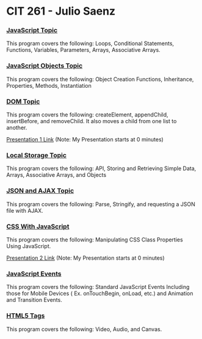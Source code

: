 # CIT 261 - Julio Saenz

### [JavaScript Topic](http://htmlpreview.github.io/?https://github.com/Saenz-Julio/CIT261/blob/master/CIT261/WebContent/JavaScript.html)  
This program covers the following: Loops, Conditional Statements, Functions, Variables, Parameters, Arrays, Associative Arrays.

### [JavaScript Objects Topic](http://htmlpreview.github.io/?https://github.com/Saenz-Julio/CIT261/blob/master/CIT261/WebContent/JavaScriptObjects.html)  
This program covers the following: Object Creation Functions, Inheritance, Properties, Methods, Instantiation

### [DOM Topic](http://htmlpreview.github.io/?https://github.com/Saenz-Julio/CIT261/blob/master/CIT261/WebContent/DrinkingWaterApp.html)  
This program covers the following: createElement, appendChild, insertBefore, and removeChild.  It also moves a child from one list to another.

[Presentation 1 Link](https://byui.zoom.us/recording/share/lpMyAmleTXd7tj6uvwnj0fb6MApHVEipGI90WTakp1-wIumekTziMw) (Note: My Presentation starts at 0 minutes)

### [Local Storage Topic](http://htmlpreview.github.io/?https://github.com/Saenz-Julio/CIT261/blob/master/CIT261/WebContent/DrinkingWaterApp.html) 
This program covers the following: API, Storing and Retrieving Simple Data, Arrays, Associative Arrays, and Objects

### [JSON and AJAX Topic](http://htmlpreview.github.io/?https://github.com/Saenz-Julio/CIT261/blob/master/CIT261/WebContent/DrinkingWaterApp.html)  
This program covers the following: Parse, Stringify, and requesting a JSON file with AJAX.

### [CSS With JavaScript](http://htmlpreview.github.io/?https://github.com/Saenz-Julio/CIT261/blob/master/CIT261/WebContent/DrinkingWaterApp.html)  
This program covers the following: Manipulating CSS Class Properties Using JavaScript.

[Presentation 2 Link](https://byui.zoom.us/recording/share/SGf0whbTyJxR-B9a-y3sWp6j5el72TJZX_u0C1s2i1qwIumekTziMw) (Note: My Presentation starts at 0 minutes)

### [JavaScript Events](http://htmlpreview.github.io/?https://github.com/Saenz-Julio/CIT261/blob/master/CIT261/WebContent/DrinkingWaterApp.html)  
This program covers the following: Standard JavaScript Events Including those for Mobile Devices ( Ex. onTouchBegin, onLoad, etc.) and Animation and Transition Events.

### [HTML5 Tags](http://htmlpreview.github.io/?https://github.com/Saenz-Julio/CIT261/blob/master/CIT261/WebContent/DrinkingWaterApp.html)  
This program covers the following: Video, Audio, and Canvas.
